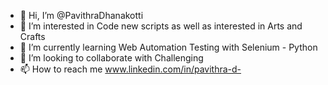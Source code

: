 - 👋 Hi, I’m @PavithraDhanakotti
- 👀 I’m interested in Code new scripts as well as interested in Arts and Crafts
- 🌱 I’m currently learning Web Automation Testing with Selenium - Python
- 💞️ I’m looking to collaborate with Challenging 
- 📫 How to reach me www.linkedin.com/in/pavithra-d-
